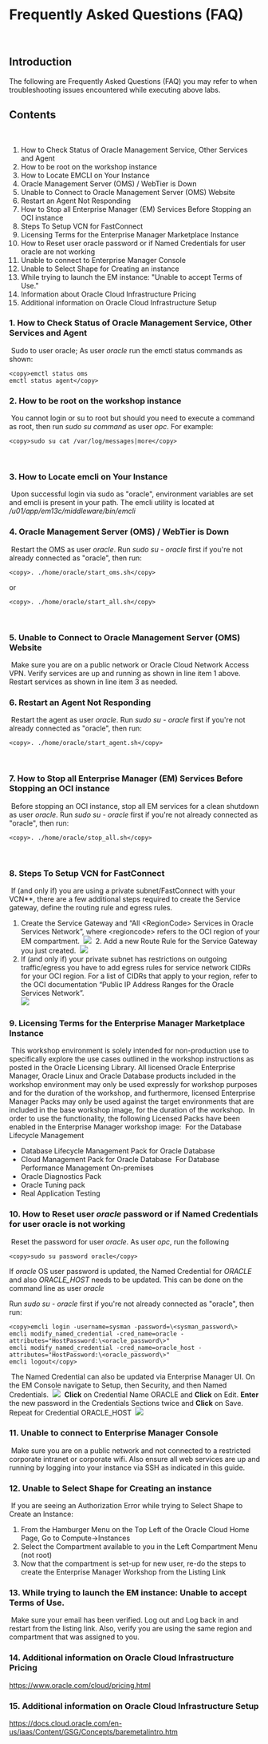 
# Frequently Asked Questions (FAQ)
​
## Introduction
The following are Frequently Asked Questions (FAQ) you may refer to when troubleshooting issues encountered while executing above labs.

## **Contents**
​
1. How to Check Status of Oracle Management Service, Other Services and Agent
2. How to be root on the workshop instance
3. How to Locate EMCLI on Your Instance
4. Oracle Management Server (OMS) / WebTier is Down
5. Unable to Connect to Oracle Management Server (OMS) Website
6. Restart an Agent Not Responding
7. How to Stop all Enterprise Manager (EM) Services Before Stopping an OCI instance
8. Steps To Setup VCN for FastConnect
9. Licensing Terms for the Enterprise Manager Marketplace Instance
10. How to Reset user oracle  password or if Named Credentials for user oracle are not working
11. Unable to connect to Enterprise Manager Console
12. Unable to Select Shape for Creating an instance
13. While trying to launch the EM instance: "Unable to accept Terms of Use."
14. Information about Oracle Cloud Infrastructure Pricing
15. Additional information on Oracle Cloud Infrastructure Setup
​
### **1. How to Check Status of Oracle Management Service, Other Services and Agent**
​
Sudo to user oracle; As user *oracle* run the emctl status commands as shown:
​
````
<copy>emctl status oms
emctl status agent</copy>
````

### **2. How to be root on the workshop instance**
​
You cannot login or su to root but should you need to execute a command as root, then run *sudo su command* as user *opc*. For example:
​
````
<copy>sudo su cat /var/log/messages|more</copy>
````
​
### **3. How to Locate emcli on Your Instance**
​
Upon successful login via sudo as "oracle", environment variables are set and emcli is present in your path. The emcli utility is located at */u01/app/em13c/middleware/bin/emcli*
​
### **4. Oracle Management Server (OMS) / WebTier is Down**
​
Restart the OMS as user *oracle*. Run *sudo su - oracle* first if you're not already connected as "oracle", then run:
​
````
<copy>. ./home/oracle/start_oms.sh</copy>
````

or

````
<copy>. ./home/oracle/start_all.sh</copy>
````
​
### **5. Unable to Connect to Oracle Management Server (OMS)  Website**
​
Make sure you are on a public network or Oracle Cloud Network Access VPN. Verify services are up and running as shown in line item 1 above. Restart services as shown in line item 3 as needed.
​
### **6. Restart an Agent Not Responding**
​
Restart the agent as user *oracle*. Run *sudo su - oracle* first if you're not already connected as "oracle", then run:
​
````
<copy>. ./home/oracle/start_agent.sh</copy>
````
​
### **7. How to Stop all Enterprise Manager (EM) Services Before Stopping an OCI instance** ##
​
Before stopping an OCI instance, stop all EM services for a clean shutdown as user *oracle*. Run *sudo su - oracle* first if you're not already connected as "oracle", then run:
​
````
<copy>. ./home/oracle/stop_all.sh</copy>
````
​
### **8. Steps To Setup VCN for FastConnect**
​
If (and only if) you are using a private subnet/FastConnect with your VCN**, there are a few additional steps required to create the Service gateway, define the routing rule and egress rules.
​
1.  Create the Service Gateway and “All \<RegionCode\> Services in Oracle Services Network”, where \<regioncode\> refers to the OCI region of your EM compartment.
​
![](images/7a85046304e54181a1977a436d95ecf8.png " ")
​
​2.  Add a new Route Rule for the Service Gateway you just created.
​
![](images/fd1722398ea3ca1d3fdf2e8d11410593.png " ")
​
3.  If (and only if) your private subnet has restrictions on outgoing traffic/egress you have to add egress rules for service network CIDRs for your OCI region.  For a list of CIDRs that apply to your region, refer to the OCI documentation “Public IP Address Ranges for the Oracle Services Network”.    
​
![](images/71d59dba104594e75e69b7e78615a796.png " ")
​
### **9. Licensing Terms for the Enterprise Manager Marketplace Instance**
​
This workshop environment is solely intended for non-production use to specifically explore the use cases outlined in the workshop instructions as posted in the Oracle Licensing Library.  All licensed Oracle Enterprise Manager, Oracle Linux and Oracle Database products included in the workshop environment may only be used expressly for workshop purposes and for the duration of the workshop, and furthermore, licensed Enterprise Manager Packs may only be used against the target environments that are included in the base workshop image, for the duration of the workshop.
​
In order to use the functionality, the following Licensed Packs have been enabled in the Enterprise Manager workshop image:
​
For the Database Lifecycle Management
-	Database Lifecycle Management Pack for Oracle  Database
- Cloud Management Pack for Oracle Database
​
For Database Performance Management On-premises
-	Oracle Diagnostics Pack
-	Oracle Tuning pack
-	Real Application Testing
​
### **10. How to Reset user *oracle* password or if Named Credentials for user oracle is not working**
​
Reset the password for user *oracle*. As user *opc*, run the following

````
<copy>sudo su password oracle</copy>
````

If *oracle* OS user password is updated, the Named Credential for *ORACLE* and also *ORACLE_HOST* needs to be updated. This can be done on the command line as user *oracle*

Run *sudo su - oracle* first if you're not already connected as "oracle", then run:

````
<copy>emcli login -username=sysman -password=\<sysman_password\>
emcli modify_named_credential -cred_name=oracle -attributes="HostPassword:\<oracle_password\>"
emcli modify_named_credential -cred_name=oracle_host -attributes="HostPassword:\<oracle_password\>"
emcli logout</copy>
````
​
The Named Credential can also be updated via Enterprise Manager UI. On the EM Console navigate to Setup, then Security, and then Named Credentials.
​
![](images/700f13b043e394456607f070b599bc24.png " ")
​
**Click** on Credential Name ORACLE and **Click** on Edit. **Enter** the new password in the Credentials Sections twice and **Click** on Save. Repeat for Credential ORACLE_HOST
​
![](images/2e38a554bdbc3a68ce7cbfd84a6a3588.png " ")

### **11. Unable to connect to Enterprise Manager Console**
​
Make sure you are on a public network and not connected to a restricted corporate intranet or corporate wifi. Also ensure all web services are up and running by logging into your instance via SSH as indicated in this guide.
​
### **12. Unable to Select Shape for Creating an instance**
​
If you are seeing an Authorization Error while trying to Select Shape to Create an Instance:
1. From the Hamburger Menu on the Top Left of the Oracle Cloud Home Page, Go to Compute->Instances
2. Select the Compartment available to you in the Left Compartment Menu (not root)
3. Now that the compartment is set-up for new user, re-do the steps to create the Enterprise Manager Workshop from the Listing Link
​
### **13. While trying to launch the EM instance: Unable to accept Terms of Use.**
​
Make sure your email has been verified. Log out and Log back in and restart from the listing link. Also, verify you are using the same region and compartment that was assigned to you.
​
### **14. Additional information on Oracle Cloud Infrastructure Pricing**
<https://www.oracle.com/cloud/pricing.html>
​
### **15. Additional information on Oracle Cloud Infrastructure Setup**
<https://docs.cloud.oracle.com/en-us/iaas/Content/GSG/Concepts/baremetalintro.htm>
